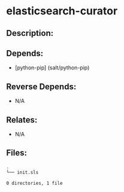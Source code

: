 # elasticsearch-curator

## Description:



## Depends:

  -  [python-pip] (salt/python-pip)

## Reverse Depends:

  -  N/A

## Relates:

  -  N/A

## Files:

```bash
.
└── init.sls

0 directories, 1 file
```
